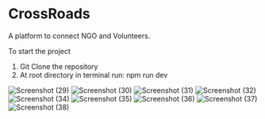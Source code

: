 # CrossRoads
A platform to connect NGO and Volunteers.

To start the project
1. Git Clone the repository
2. At root directory in terminal run: npm run dev

 ![Screenshot (29)](https://github.com/user-attachments/assets/349aee0d-d9ec-4856-8063-fcdca4c273db)
![Screenshot (30)](https://github.com/user-attachments/assets/ced24445-be87-4b12-94fb-9ae7a3cc93ef)
![Screenshot (31)](https://github.com/user-attachments/assets/fec936ce-5697-4cd0-8126-dde7134712b8)
![Screenshot (32)](https://github.com/user-attachments/assets/e3935377-2c77-4e99-8853-1086d1c37e25)
![Screenshot (34)](https://github.com/user-attachments/assets/eb5c97e3-9525-4dcc-a6d8-1ae86c9aceee)
![Screenshot (35)](https://github.com/user-attachments/assets/308eaa0e-5354-440f-87b3-4b1e94a7e6ec)
![Screenshot (36)](https://github.com/user-attachments/assets/d2b4e0e2-a3f5-4e60-9f4f-556fd8335b95)
![Screenshot (37)](https://github.com/user-attachments/assets/44f182b4-975e-477d-a7c4-9404b88f8b4c)
![Screenshot (38)](https://github.com/user-attachments/assets/e5c242c0-23fc-4762-b4d1-184521ba9379)
